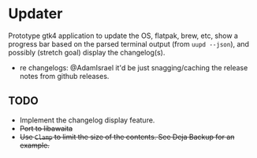 # Updater

Prototype gtk4 application to update the OS, flatpak, brew, etc, show a progress bar based on the parsed terminal output (from `uupd --json`), and possibly (stretch goal) display the changelog(s).

- re changelogs: @AdamIsrael it'd be just snagging/caching the release notes from github releases.

## TODO

- Implement the changelog display feature.
- ~~Port to libawaita~~
- ~~Use `Clamp` to limit the size of the contents. See Deja Backup for an example.~~
